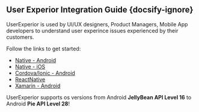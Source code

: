 ## User Experior Integration Guide {docsify-ignore}

UserExperior is used by UI/UX designers, Product Managers, Mobile App developers to understand user experince issues experienced by their customers.

Follow the links to get started:
  - [Native - Android](android)
  - [Native - iOS](ios)
  - [Cordova/Ionic - Android](cordova-ionic)
  - [ReactNative](reactnative)
  - [Xamarin - Android](xamarin)
  
UserExperior supports os versions from Android **JellyBean API Level 16** to Android **Pie API Level 28**!
